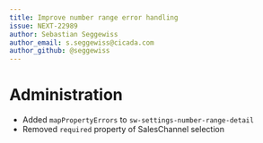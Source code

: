 ```yaml
---
title: Improve number range error handling
issue: NEXT-22989
author: Sebastian Seggewiss
author_email: s.seggewiss@cicada.com
author_github: @seggewiss
---
```

# Administration
* Added `mapPropertyErrors` to `sw-settings-number-range-detail`
* Removed `required` property of SalesChannel selection
